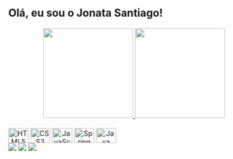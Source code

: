 ## Olá, eu sou o Jonata Santiago!

<!-- GitHub Stats Card -->
<div align="center">
  <a href="https://github.com/jonatasantiago">    
  <img height="180em" src="https://github-readme-stats.vercel.app/api/top-langs/?username=jonatasantiago&layout=compact&langs_count=7&theme=dracula"/>
  <img height="180em" src="https://github-readme-stats.vercel.app/api?username=jonatasantiago&show_icons=true&theme=dracula&include_all_commits=true&count_private=true"/></a>
</div>

<!-- Tecnologias que uso! -->
<div style="display: inline-block" align="center"><br>
  <img align="center" alt="HTML5" height="30" width="40" src="https://cdn.jsdelivr.net/gh/devicons/devicon/icons/html5/html5-original.svg" />
  <img align="center" alt="CSS3" height="30" width="40" src="https://cdn.jsdelivr.net/gh/devicons/devicon/icons/css3/css3-original.svg" />      
  <img align="center" alt="JavaScript" height="30" width="40" src="https://cdn.jsdelivr.net/gh/devicons/devicon/icons/javascript/javascript-original.svg" />
  <img align="center" alt="Spring" height="30" width="40" src="https://cdn.jsdelivr.net/gh/devicons/devicon/icons/spring/spring-original.svg" />
  <img align="center" alt="Java" height="30" width="40" src="https://cdn.jsdelivr.net/gh/devicons/devicon/icons/java/java-original.svg" />
  
   <!-- https://devicon.dev/-->
  <!-- https://dev.to/envoy_/150-badges-for-github-pnk -->
</div><br>

<!-- Contato -->
<div style="display: inline-block" align="center">
   <a href="https://www.linkedin.com/in/jonata-santiago-764a896a/" target="_blank"><img src="https://img.shields.io/badge/LinkedIn-0077B5?style=for-the-badge&logo=linkedin&logoColor=white" target="_blank"/></a>
  <a href = "mailto:jonata.santiago92@gmail.com"><img src="https://img.shields.io/badge/-Gmail-%23333?style=for-the-badge&logo=gmail&logoColor=white" destino ="_blank"/></a>
  <a href="https://instagram.com/jonata.santiago" target="_blank"><img src="https://img.shields.io/badge/Instagram-E4405F?style=for-the-badge&logo=instagram&logoColor=white" target="_blank"/></a>   
  
  <!-- https://dev.to/envoy_/150-badges-for-github-pnk -->
</div>
